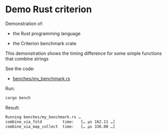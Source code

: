 # Demo Rust criterion

Demonstration of:

* the Rust programming language

* the Criterion benchmark crate

This demonstration shows the timing difference for some simple functions that combine strings

See the code:

* [benches/my_benchmark.rs](benches/my_benchmark.rs)

Run:

```sh
cargo bench
```

Result:

```txt
Running benches/my_benchmark.rs …
combine_via_fold         time:   [… µs 162.11 …]
combine_via_map_collect  time:   [… µs 336.00 …]
```
